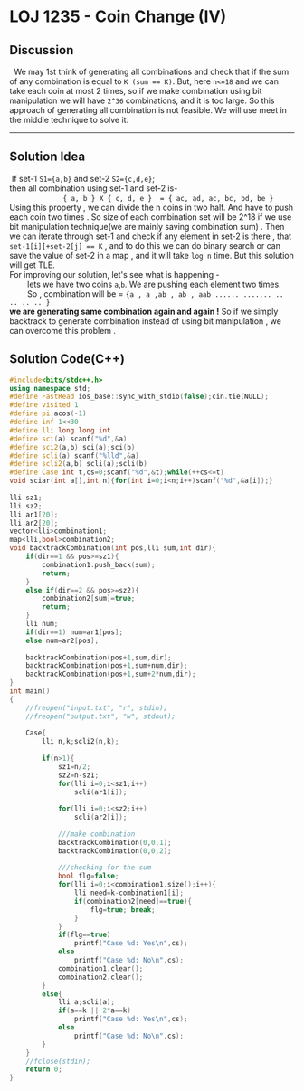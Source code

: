 # **LOJ 1235 - Coin Change (IV)**

## **Discussion**
&nbsp; We may 1st think of generating all combinations and check that if the sum of any combination is equal to `K (sum == K)`. But, here `n<=18` and we can take each coin at most 2 times, 
so if we make combination using bit manipulation we will have `2^36` combinations, and it is too large. So this approach of generating all combination is not feasible. We will use
meet in the middle technique to solve it.
***
## **Solution Idea**
&nbsp;If set-1  `S1={a,b}` and set-2  `S2={c,d,e}`;<br/>
then all combination using set-1 and set-2 is- </br>
&nbsp; &nbsp; &nbsp; &nbsp;  &nbsp; &nbsp; &nbsp; &nbsp; &nbsp; &nbsp;  &nbsp; &nbsp;           `{ a, b } X { c, d, e }  = { ac, ad, ac, bc, bd, be }`<br/>
Using this property , we can divide the n coins in two half. And have to push each coin two times . So size of each combination set will be 2^18 if we use bit manipulation
technique(we are mainly saving combination sum) . Then we can iterate through set-1 and check if any element in set-2 is there , that `set-1[i][+set-2[j] == K` , and to do this
we can do binary search or can save the value of set-2 in a map , and it will take `log n` time. But this solution will get TLE.<br/>
For improving our solution, let's see what is happening -<br/>
&nbsp; &nbsp; &nbsp; &nbsp; lets we have two coins `a`,`b`. We are pushing each element two times.<br/>
&nbsp; &nbsp; &nbsp; &nbsp; So , combination will be = `{a , a ,ab , ab , aab ...... ....... .. .. .. .. }`<br/>
**we are generating  same combination again and again !** So if we simply backtrack to generate combination instead of using bit manipulation , we can overcome this problem .

## **Solution Code(C++)**
```C++
#include<bits/stdc++.h>
using namespace std;
#define FastRead ios_base::sync_with_stdio(false);cin.tie(NULL);
#define visited 1
#define pi acos(-1)
#define inf 1<<30
#define lli long long int
#define sci(a) scanf("%d",&a)
#define sci2(a,b) sci(a);sci(b)
#define scli(a) scanf("%lld",&a)
#define scli2(a,b) scli(a);scli(b)
#define Case int t,cs=0;scanf("%d",&t);while(++cs<=t)
void sciar(int a[],int n){for(int i=0;i<n;i++)scanf("%d",&a[i]);}
 
lli sz1;
lli sz2;
lli ar1[20];
lli ar2[20];
vector<lli>combination1;
map<lli,bool>combination2;
void backtrackCombination(int pos,lli sum,int dir){
    if(dir==1 && pos>=sz1){
        combination1.push_back(sum);
        return;
    }
    else if(dir==2 && pos>=sz2){
        combination2[sum]=true;
        return;
    }
    lli num;
    if(dir==1) num=ar1[pos];
    else num=ar2[pos];
 
    backtrackCombination(pos+1,sum,dir);
    backtrackCombination(pos+1,sum+num,dir);
    backtrackCombination(pos+1,sum+2*num,dir);
}
int main()
{
    //freopen("input.txt", "r", stdin);
    //freopen("output.txt", "w", stdout);
 
    Case{
        lli n,k;scli2(n,k);
 
        if(n>1){
            sz1=n/2;
            sz2=n-sz1;
            for(lli i=0;i<sz1;i++)
                scli(ar1[i]);
 
            for(lli i=0;i<sz2;i++)
                scli(ar2[i]);
 
            ///make combination
            backtrackCombination(0,0,1);
            backtrackCombination(0,0,2);
 
            ///checking for the sum
            bool flg=false;
            for(lli i=0;i<combination1.size();i++){
                lli need=k-combination1[i];
                if(combination2[need]==true){
                    flg=true; break;
                }
            }
            if(flg==true)
                printf("Case %d: Yes\n",cs);
            else
                printf("Case %d: No\n",cs);
            combination1.clear();
            combination2.clear();
        }
        else{
            lli a;scli(a);
            if(a==k || 2*a==k)
                printf("Case %d: Yes\n",cs);
            else
                printf("Case %d: No\n",cs);
        }
    }
    //fclose(stdin);
    return 0;
}
```
